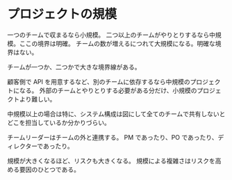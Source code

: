 # プロジェクトの規模

一つのチームで収まるなら小規模。
二つ以上のチームがやりとりするなら中規模。ここの境界は明確。
チームの数が増えるにつれて大規模になる。明確な境界はない。

チームが一つか、二つかで大きな境界線がある。

顧客側で API を用意するなど、別のチームに依存するなら中規模のプロジェクトになる。
外部のチームとやりとりする必要がある分だけ、小規模のプロジェクトより難しい。

中規模以上の場合は特に、システム構成は図にして全てのチームで共有しないとどこを担当しているか分かりづらい。

チームリーダーはチームの外と連携する。
PM であったり、PO であったり、ディレクターであったり。

規模が大きくなるほど、リスクも大きくなる。
規模による複雑さはリスクを高める要因のひとつである。
